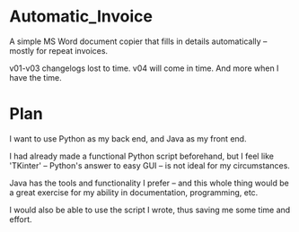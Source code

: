 # Automatic_Invoice
A simple MS Word document copier that fills in details automatically – mostly for repeat invoices.

v01-v03 changelogs lost to time.
v04 will come in time.
And more when I have the time.

# Plan
 I want to use Python as my back end, and Java as my front end.

 I had already made a functional Python script beforehand, but I feel like 'TKinter' – Python's answer to easy GUI – is not ideal for my circumstances.
 
 Java has the tools and functionality I prefer – and this whole thing would be a great exercise for my ability in documentation, programming, etc.

 I would also be able to use the script I wrote, thus saving me some time and effort.
